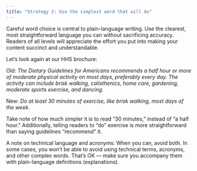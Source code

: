 ```yaml
---
title: "Strategy 2: Use the simplest word that will do"
---
```


Careful word choice is central to plain-language writing. Use the clearest, most straightforward language you can without sacrificing accuracy. Readers of all levels will appreciate the effort you put into making your content succinct and understandable.

Let’s look again at our HHS brochure:

Old: _The Dietary Guidelines for Americans recommends a half hour or more of moderate physical activity on most days, preferably every day. The activity can include brisk walking, calisthenics, home care, gardening, moderate sports exercise, and dancing._

New: _Do at least 30 minutes of exercise, like brisk walking, most days of the week._

Take note of how much simpler it is to read “30 minutes,” instead of “a half hour.” Additionally, telling readers to “do” exercise is more straightforward than saying guidelines “recommend” it.

A note on technical language and acronyms: When you can, avoid both. In some cases, you won’t be able to avoid using technical terms, acronyms, and other complex words. That’s OK — make sure you accompany them with plain-language definitions (explanations).
